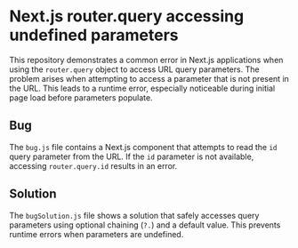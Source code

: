 # Next.js router.query accessing undefined parameters

This repository demonstrates a common error in Next.js applications when using the `router.query` object to access URL query parameters. The problem arises when attempting to access a parameter that is not present in the URL.  This leads to a runtime error, especially noticeable during initial page load before parameters populate.

## Bug
The `bug.js` file contains a Next.js component that attempts to read the `id` query parameter from the URL. If the `id` parameter is not available, accessing `router.query.id` results in an error.

## Solution
The `bugSolution.js` file shows a solution that safely accesses query parameters using optional chaining (`?.`) and a default value. This prevents runtime errors when parameters are undefined.
